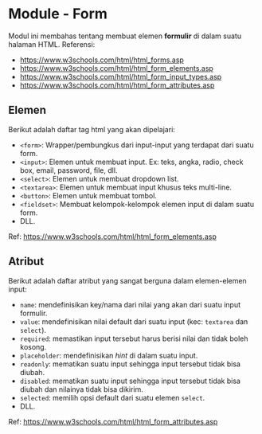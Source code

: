 # Module - Form
Modul ini membahas tentang membuat elemen **formulir** di dalam suatu halaman HTML. Referensi:
- https://www.w3schools.com/html/html_forms.asp
- https://www.w3schools.com/html/html_form_elements.asp
- https://www.w3schools.com/html/html_form_input_types.asp
- https://www.w3schools.com/html/html_form_attributes.asp

## Elemen 
Berikut adalah daftar tag html yang akan dipelajari:
- `<form>`: Wrapper/pembungkus dari input-input yang terdapat dari suatu form.
- `<input>`: Elemen untuk membuat input. Ex: teks, angka, radio, check box, email, password, file, dll.
- `<select>`: Elemen untuk membuat dropdown list.
- `<textarea>`: Elemen untuk membuat input khusus teks multi-line.
- `<button>`: Elemen untuk membuat tombol.
- `<fieldset>`: Membuat kelompok-kelompok elemen input di dalam suatu form.
- DLL.

Ref: https://www.w3schools.com/html/html_form_elements.asp

## Atribut
Berikut adalah daftar atribut yang sangat berguna dalam elemen-elemen input:
- `name`: mendefinisikan key/nama dari nilai yang akan dari suatu input formulir.
- `value`: mendefinisikan nilai default dari suatu input (kec: `textarea` dan `select`).
- `required`: memastikan input tersebut harus berisi nilai dan tidak boleh kosong.
- `placeholder`: mendefinisikan *hint* di dalam suatu input.
- `readonly`: mematikan suatu input sehingga input tersebut tidak bisa diubah.
- `disabled`: mematikan suatu input sehingga input tersebut tidak bisa diubah dan nilainya tidak bisa dikirim.
- `selected`: memilih opsi default dari suatu elemen `select`.
- DLL.

Ref: https://www.w3schools.com/html/html_form_attributes.asp
